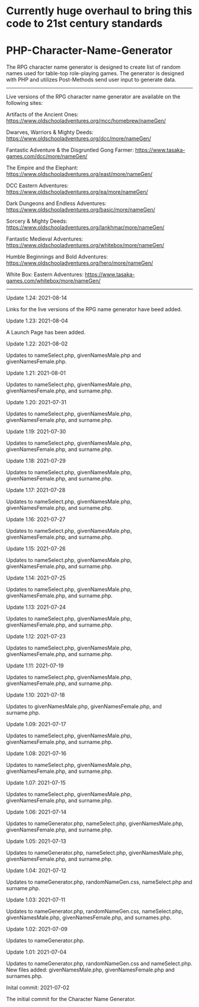 # Currently huge overhaul to bring this code to 21st century standards

# PHP-Character-Name-Generator
The RPG character name generator is designed to create list of random names used for table-top role-playing games.  The generator is designed with PHP and utilizes Post-Methods send user input to generate data.


---------------

Live versions of the RPG character name generator are available on the following sites:

Artifacts of the Ancient Ones:
https://www.oldschooladventures.org/mcc/homebrew/nameGen/

Dwarves, Warriors & Mighty Deeds:
https://www.oldschooladventures.org/dcc/more/nameGen/

Fantastic Adventure & the Disgruntled Gong Farmer:
https://www.tasaka-games.com/dcc/more/nameGen/

The Empire and the Elephant:
https://www.oldschooladventures.org/east/more/nameGen/

DCC Eastern Adventures:
https://www.oldschooladventures.org/ea/more/nameGen/

Dark Dungeons and Endless Adventures:
https://www.oldschooladventures.org/basic/more/nameGen/

Sorcery & Mighty Deeds:
https://www.oldschooladventures.org/lankhmar/more/nameGen/

Fantastic Medieval Adventures:
https://www.oldschooladventures.org/whitebox/more/nameGen/

Humble Beginnings and Bold Adventures:
https://www.oldschooladventures.org/hero/more/nameGen/

White Box: Eastern Adventures:
https://www.tasaka-games.com/whitebox/more/nameGen/

-------------

Update 1.24: 2021-08-14

Links for the live versions of the RPG name generator have beed added.

Update 1.23: 2021-08-04

A Launch Page has been added.


Update 1.22: 2021-08-02

Updates to nameSelect.php, givenNamesMale.php and givenNamesFemale.php.


Update 1.21: 2021-08-01

Updates to nameSelect.php, givenNamesMale.php, givenNamesFemale.php, and surname.php.


Update 1.20: 2021-07-31

Updates to nameSelect.php, givenNamesMale.php, givenNamesFemale.php, and surname.php.



Update 1.19: 2021-07-30

Updates to nameSelect.php, givenNamesMale.php, givenNamesFemale.php, and surname.php.



Update 1.18: 2021-07-29

Updates to nameSelect.php, givenNamesMale.php, givenNamesFemale.php, and surname.php.


Update 1.17: 2021-07-28

Updates to nameSelect.php, givenNamesMale.php, givenNamesFemale.php, and surname.php.


Update 1.16: 2021-07-27

Updates to nameSelect.php, givenNamesMale.php, givenNamesFemale.php, and surname.php.


Update 1.15: 2021-07-26

Updates to nameSelect.php, givenNamesMale.php, givenNamesFemale.php, and surname.php.



Update 1.14: 2021-07-25

Updates to nameSelect.php, givenNamesMale.php, givenNamesFemale.php, and surname.php.


Update 1.13: 2021-07-24

Updates to nameSelect.php, givenNamesMale.php, givenNamesFemale.php, and surname.php.


Update 1.12: 2021-07-23

Updates to nameSelect.php, givenNamesMale.php, givenNamesFemale.php, and surname.php.


Update 1.11: 2021-07-19

Updates to nameSelect.php, givenNamesMale.php, givenNamesFemale.php, and surname.php.


Update 1.10: 2021-07-18

Updates to givenNamesMale.php, givenNamesFemale.php, and surname.php.


Update 1.09: 2021-07-17

Updates to nameSelect.php, givenNamesMale.php, givenNamesFemale.php, and surname.php.


Update 1.08: 2021-07-16

Updates to nameSelect.php, givenNamesMale.php, givenNamesFemale.php, and surname.php.


Update 1.07: 2021-07-15

Updates to nameSelect.php, givenNamesMale.php, givenNamesFemale.php, and surname.php.


Update 1.06: 2021-07-14

Updates to nameGenerator.php, nameSelect.php, givenNamesMale.php, givenNamesFemale.php, and surname.php.


Update 1.05: 2021-07-13

Updates to nameGenerator.php, nameSelect.php, givenNamesMale.php, givenNamesFemale.php, and surname.php.



Update 1.04: 2021-07-12

Updates to nameGenerator.php, randomNameGen.css, nameSelect.php and surname.php.


Update 1.03: 2021-07-11

Updates to nameGenerator.php, randomNameGen.css, nameSelect.php, givenNamesMale.php, givenNamesFemale.php, and surnames.php.



Update 1.02: 2021-07-09

Updates to nameGenerator.php.



Update 1.01: 2021-07-04

Updates to nameGenerator.php, randomNameGen.css and nameSelect.php.  New files added: givenNamesMale.php, givenNamesFemale.php and surnames.php.


Inital commit: 2021-07-02

The initial commit for the Character Name Generator.
